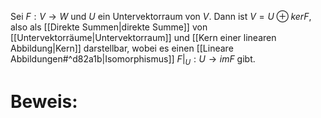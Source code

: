 Sei $F: V \rightarrow W$ und $U$ ein Untervektorraum von $V$. Dann ist $V = U \oplus ker F$, also als [[Direkte Summen|direkte Summe]] von [[Untervektorräume|Untervektorraum]] und [[Kern einer linearen Abbildung|Kern]] darstellbar, wobei es einen [[Lineare Abbildungen#^d82a1b|Isomorphismus]] $F|_U: U \rightarrow im F$ gibt.
# Beweis:

